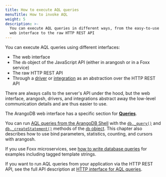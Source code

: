 ```yaml
---
title: How to execute AQL queries
menuTitle: How to invoke AQL
weight: 5
description: >-
  You can execute AQL queries in different ways, from the easy-to-use
  web interface to the raw HTTP REST API
---
```

You can execute AQL queries using different interfaces:

- The web interface
- The `db` object of the JavaScript API (either in arangosh or in a Foxx service)
- The raw HTTP REST API
- Through a [driver](../../../../ecosystem/drivers/_index.md) or
  [integration](../../../../ecosystem/integrations/_index.md) as an abstraction over the
  HTTP REST API

There are always calls to the server's API under the hood, but the web interface,
arangosh, drivers, and integrations abstract away the low-level
communication details and are thus easier to use.

The ArangoDB web interface has a specific section for [**Queries**](with-the-web-interface.md).

You can run [AQL queries from the ArangoDB Shell](with-arangosh.md)
with the [`db._query()`](with-arangosh.md#with-db_query) and
[`db._createStatement()`](with-arangosh.md#with-db_createstatement-arangostatement)
methods of the [`db` object](../../develop/javascript-api/@arangodb/db-object.md). This chapter
also describes how to use bind parameters, statistics, counting, and cursors with
arangosh.

If you use Foxx microservices, see [how to write database queries](../../develop/foxx-microservices/getting-started.md#writing-database-queries)
for examples including tagged template strings.

If you want to run AQL queries from your application via the HTTP REST API,
see the full API description at [HTTP interface for AQL queries](../../develop/http-api/queries/aql-queries.md).
